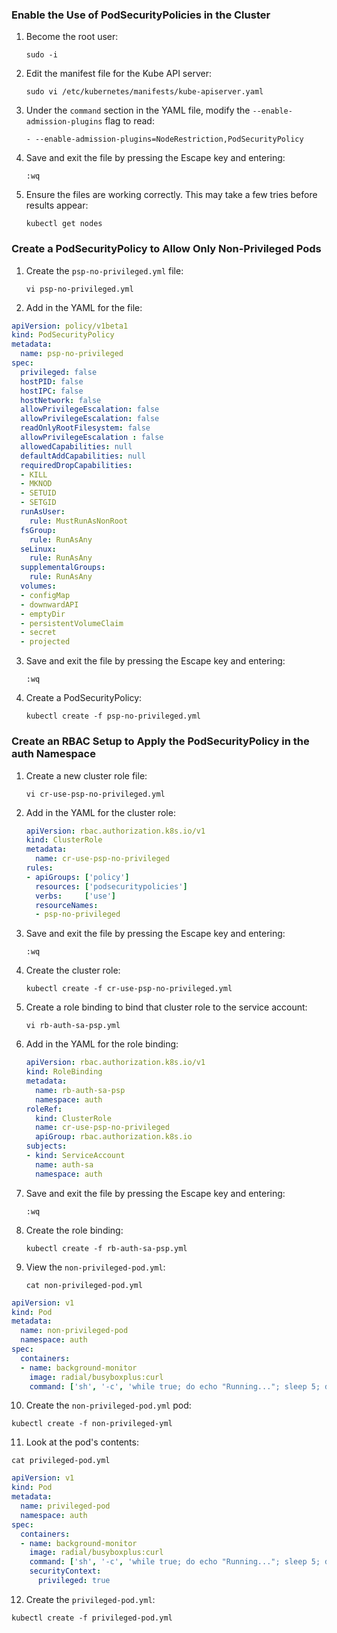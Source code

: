 
### Enable the Use of PodSecurityPolicies in the Cluster

1.  Become the root user:
    
    ```
    sudo -i
    ```
    
2.  Edit the manifest file for the Kube API server:
    
    ```
    sudo vi /etc/kubernetes/manifests/kube-apiserver.yaml
    ```
    
3.  Under the  `command`  section in the YAML file, modify the  `--enable-admission-plugins`  flag to read:
    
    ```
    - --enable-admission-plugins=NodeRestriction,PodSecurityPolicy
    ```
    
4.  Save and exit the file by pressing the Escape key and entering:
    
    ```
    :wq
    ```
    
5.  Ensure the files are working correctly. This may take a few tries before results appear:
    
    ```
    kubectl get nodes
    ```
    

### Create a PodSecurityPolicy to Allow Only Non-Privileged Pods

1.  Create the  `psp-no-privileged.yml`  file:
    
    ```
    vi psp-no-privileged.yml
    ```
    
2.  Add in the YAML for the file:
    
```yaml
apiVersion: policy/v1beta1
kind: PodSecurityPolicy
metadata:
  name: psp-no-privileged
spec:
  privileged: false
  hostPID: false
  hostIPC: false
  hostNetwork: false
  allowPrivilegeEscalation: false
  allowPrivilegeEscalation: false
  readOnlyRootFilesystem: false
  allowPrivilegeEscalation : false
  allowedCapabilities: null
  defaultAddCapabilities: null
  requiredDropCapabilities:
  - KILL
  - MKNOD
  - SETUID
  - SETGID
  runAsUser:
    rule: MustRunAsNonRoot
  fsGroup:
    rule: RunAsAny
  seLinux:
    rule: RunAsAny
  supplementalGroups:
    rule: RunAsAny
  volumes:
  - configMap
  - downwardAPI
  - emptyDir
  - persistentVolumeClaim
  - secret
  - projected
```
    
3.  Save and exit the file by pressing the Escape key and entering:
    
    ```
    :wq
    ```
    
4.  Create a PodSecurityPolicy:
    
    ```
    kubectl create -f psp-no-privileged.yml
    ```
    

### Create an RBAC Setup to Apply the PodSecurityPolicy in the auth Namespace

1.  Create a new cluster role file:
    
    ```
    vi cr-use-psp-no-privileged.yml
    ```
    
2.  Add in the YAML for the cluster role:
    
    ```yaml
    apiVersion: rbac.authorization.k8s.io/v1
    kind: ClusterRole
    metadata:
      name: cr-use-psp-no-privileged
    rules:
    - apiGroups: ['policy']
      resources: ['podsecuritypolicies']
      verbs:     ['use']
      resourceNames:
      - psp-no-privileged
    ```
    
3.  Save and exit the file by pressing the Escape key and entering:
    
    ```
    :wq
    ```
    
4.  Create the cluster role:
    
    ```
    kubectl create -f cr-use-psp-no-privileged.yml
    ```
    
5.  Create a role binding to bind that cluster role to the service account:
    
    ```
    vi rb-auth-sa-psp.yml
    ```
    
6.  Add in the YAML for the role binding:
    
    ```yaml
    apiVersion: rbac.authorization.k8s.io/v1
    kind: RoleBinding
    metadata:
      name: rb-auth-sa-psp
      namespace: auth
    roleRef:
      kind: ClusterRole
      name: cr-use-psp-no-privileged
      apiGroup: rbac.authorization.k8s.io
    subjects:
    - kind: ServiceAccount
      name: auth-sa
      namespace: auth
    ```
    
7.  Save and exit the file by pressing the Escape key and entering:
    
    ```
    :wq
    ```
    
8.  Create the role binding:
    
    ```
    kubectl create -f rb-auth-sa-psp.yml
    ```
    
9.  View the  `non-privileged-pod.yml`:
    
    ```
    cat non-privileged-pod.yml
    ```
```yaml
apiVersion: v1
kind: Pod
metadata:
  name: non-privileged-pod
  namespace: auth
spec:
  containers:
  - name: background-monitor
    image: radial/busyboxplus:curl
    command: ['sh', '-c', 'while true; do echo "Running..."; sleep 5; done']
```    
10.  Create the  `non-privileged-pod.yml`  pod:
    
    kubectl create -f non-privileged-yml
    
    
11.  Look at the pod's contents:
    
    cat privileged-pod.yml
```yaml
apiVersion: v1
kind: Pod
metadata:
  name: privileged-pod
  namespace: auth
spec:
  containers:
  - name: background-monitor
    image: radial/busyboxplus:curl
    command: ['sh', '-c', 'while true; do echo "Running..."; sleep 5; done']
    securityContext:
      privileged: true
```
    
12.  Create the  `privileged-pod.yml`:
    
    kubectl create -f privileged-pod.yml
